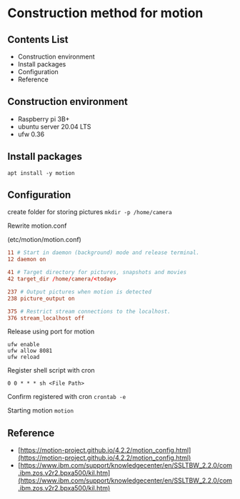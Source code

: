 # Construction method for motion

## Contents List

- Construction environment
- Install packages
- Configuration
- Reference

## Construction environment

- Raspberry pi 3B+
- ubuntu server 20.04 LTS
- ufw 0.36

## Install packages

`apt install -y motion`

## Configuration

create folder for storing pictures
`mkdir -p /home/camera`

Rewrite motion.conf

(etc/motion/motion.conf)

```conf
11 # Start in daemon (background) mode and release terminal.
12 daemon on

41 # Target directory for pictures, snapshots and movies
42 target_dir /home/camera/<today>

237 # Output pictures when motion is detected
238 picture_output on

375 # Restrict stream connections to the localhost.
376 stream_localhost off
```

Release using port for motion

```terminal
ufw enable
ufw allow 8081
ufw reload
```

Register shell script with cron

```nano
0 0 * * * sh <File Path>
```

Confirm registered with cron
`crontab -e`

Starting motion
`motion`

## Reference

- [https://motion-project.github.io/4.2.2/motion_config.html](https://motion-project.github.io/4.2.2/motion_config.html)
- [https://www.ibm.com/support/knowledgecenter/en/SSLTBW_2.2.0/com.ibm.zos.v2r2.bpxa500/kil.htm](https://www.ibm.com/support/knowledgecenter/en/SSLTBW_2.2.0/com.ibm.zos.v2r2.bpxa500/kil.htm)
